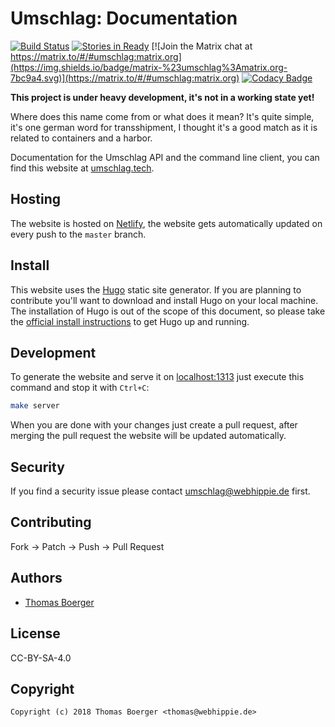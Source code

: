 # Umschlag: Documentation

[![Build Status](http://drone.uschlag.tech/api/badges/umschlag/umschlag-docs/status.svg)](http://drone.uschlag.tech/umschlag/umschlag-docs)
[![Stories in Ready](https://badge.waffle.io/umschlag/umschlag-api.svg?label=ready&title=Ready)](http://waffle.io/umschlag/umschlag-api)
[![Join the Matrix chat at https://matrix.to/#/#umschlag:matrix.org](https://img.shields.io/badge/matrix-%23umschlag%3Amatrix.org-7bc9a4.svg)](https://matrix.to/#/#umschlag:matrix.org)
[![Codacy Badge](https://api.codacy.com/project/badge/Grade/3a29f0dfe7154054bdab7bff05e71c2d)](https://www.codacy.com/app/umschlag/umschlag-docs?utm_source=github.com&amp;utm_medium=referral&amp;utm_content=umschlag/umschlag-docs&amp;utm_campaign=Badge_Grade)

**This project is under heavy development, it's not in a working state yet!**

Where does this name come from or what does it mean? It's quite simple, it's one german word for transshipment, I thought it's a good match as it is related to containers and a harbor.

Documentation for the Umschlag API and the command line client, you can find this website at [umschlag.tech](https://umschlag.tech).


## Hosting

The website is hosted on [Netlify](https://www.netlify.com/), the website gets automatically updated on every push to the `master` branch.


## Install

This website uses the [Hugo](https://github.com/spf13/hugo) static site generator. If you are planning to contribute you'll want to download and install Hugo on your local machine. The installation of Hugo is out of the scope of this document, so please take the [official install instructions](https://gohugo.io/overview/installing/) to get Hugo up and running.


## Development

To generate the website and serve it on [localhost:1313](http://localhost:1313) just execute this command and stop it with `Ctrl+C`:

```bash
make server
```

When you are done with your changes just create a pull request, after merging the pull request the website will be updated automatically.


## Security

If you find a security issue please contact umschlag@webhippie.de first.


## Contributing

Fork -> Patch -> Push -> Pull Request


## Authors

* [Thomas Boerger](https://github.com/tboerger)


## License

CC-BY-SA-4.0


## Copyright

```
Copyright (c) 2018 Thomas Boerger <thomas@webhippie.de>
```
